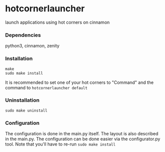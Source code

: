 # hotcornerlauncher
launch applications using hot corners on cinnamon

### Dependencies
python3, cinnamon, zenity

### Installation
```
make
sudo make install
```

It is recommended to set one of your hot corners to "Command" and the command to `hotcornerlauncher default`

### Uninstallation
`sudo make uninstall`

### Configuration
The configuration is done in the main.py itself. The layout is also described in the main.py. The configuration can be done easier via the configurator.py tool. Note that you'll have to re-run `sudo make install`
